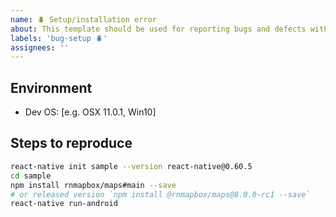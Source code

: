 ```yaml
---
name: 🪲 Setup/installation error
about: This template should be used for reporting bugs and defects with project setup
labels: 'bug-setup 🪲'
assignees: ''
---
```



## Environment
- Dev OS: [e.g. OSX 11.0.1, Win10]

## Steps to reproduce

<!--- We don't troubleshoot existing projects, please reproduce the issue in a brand new project. If you can't then create a new working project and compare with the one you're having trouble with.  --->

```sh   
react-native init sample --version react-native@0.60.5
cd sample
npm install rnmapbox/maps#main --save
# or released version `npm install @rnmapbox/maps@8.0.0-rc1 --save`
react-native run-android
```

